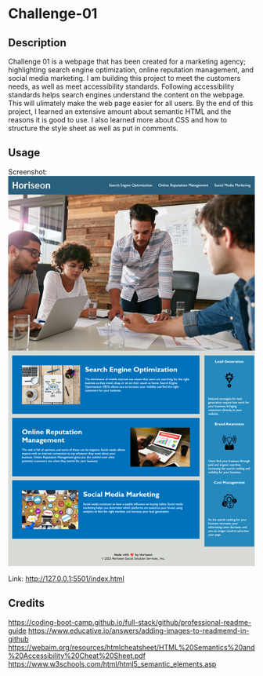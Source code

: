# Challenge-01

## Description

Challenge 01 is a webpage that has been created for a marketing agency; highlighting search engine optimization, online reputation management, and social media marketing. 
I am building this project to meet the customers needs, as well as meet accessibility standards. 
Following accessibility standards helps search engines understand the content on the webpage. This will ulimately make the web page easier for all users. 
By the end of this project, I learned an extensive amount about semantic HTML and the reasons it is good to use. I also learned more about CSS and how to structure the style sheet as well as put in comments. 

## Usage 

Screenshot:
![Alt text](assets/images/final-challenge-1-screenshot.png)

Link:
http://127.0.0.1:5501/index.html

## Credits

https://coding-boot-camp.github.io/full-stack/github/professional-readme-guide
https://www.educative.io/answers/adding-images-to-readmemd-in-github
https://webaim.org/resources/htmlcheatsheet/HTML%20Semantics%20and%20Accessibility%20Cheat%20Sheet.pdf
https://www.w3schools.com/html/html5_semantic_elements.asp

